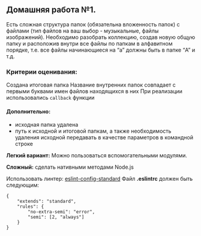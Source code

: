 ## Домашняя работа №1.

Есть сложная структура папок (обязательна вложенность папок) с файлами (тип файлов на ваш выбор - музыкальные, файлы изображений). Необходимо разобрать коллекцию, создав новую общую папку и расположив внутри все файлы по папкам в алфавитном порядке, т.е. все файлы начинающиеся на “a” должны быть в папке “A” и т.д.

### Критерии оценивания:

Создана итоговая папка
Название внутренних папок совпадает с первыми буквами имен файлов находящихся в них
При реализации использовались `callback` функции

#### Дополнительно:

- исходная папка удалена
- путь к исходной и итоговой папкам, а также необходимость удаления исходной передавать в качестве параметров в командной строке

**Легкий вариант:** Можно пользоваться вспомогательными модулями.

**Сложный:** сделать нативными методами Node.js

Использовать линтер: [eslint-config-standard](https://github.com/standard/eslint-config-standard)
Файл **.eslintrc** должен быть следующим:

```
{
    "extends": "standard",
    "rules": {
        "no-extra-semi": "error",
        "semi": [2, "always"]
    }
}
```
